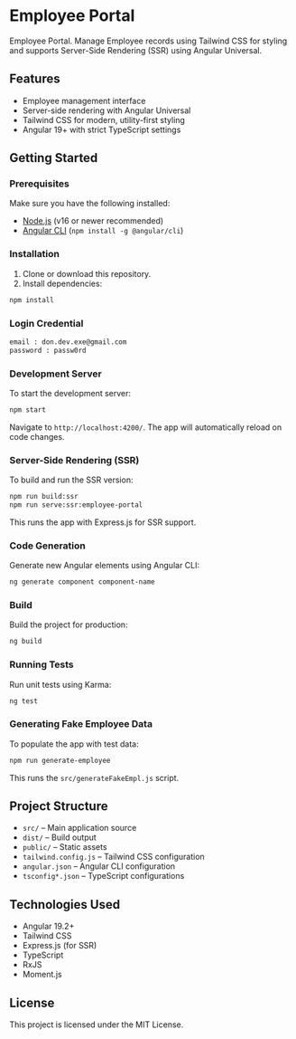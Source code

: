 # Employee Portal

Employee Portal. Manage Employee records using Tailwind CSS for styling and supports Server-Side Rendering (SSR) using Angular Universal.

## Features

- Employee management interface
- Server-side rendering with Angular Universal
- Tailwind CSS for modern, utility-first styling
- Angular 19+ with strict TypeScript settings

## Getting Started

### Prerequisites

Make sure you have the following installed:

- [Node.js](https://nodejs.org/) (v16 or newer recommended)
- [Angular CLI](https://angular.io/cli) (`npm install -g @angular/cli`)

### Installation

1. Clone or download this repository.
2. Install dependencies:

```bash
npm install
```
### Login Credential

```bash
email : don.dev.exe@gmail.com
password : passw0rd
```

### Development Server

To start the development server:

```bash
npm start
```

Navigate to `http://localhost:4200/`. The app will automatically reload on code changes.

### Server-Side Rendering (SSR)

To build and run the SSR version:

```bash
npm run build:ssr
npm run serve:ssr:employee-portal
```

This runs the app with Express.js for SSR support.

### Code Generation

Generate new Angular elements using Angular CLI:

```bash
ng generate component component-name
```

### Build

Build the project for production:

```bash
ng build
```

### Running Tests

Run unit tests using Karma:

```bash
ng test
```

### Generating Fake Employee Data

To populate the app with test data:

```bash
npm run generate-employee
```

This runs the `src/generateFakeEmpl.js` script.

## Project Structure

- `src/` – Main application source
- `dist/` – Build output
- `public/` – Static assets
- `tailwind.config.js` – Tailwind CSS configuration
- `angular.json` – Angular CLI configuration
- `tsconfig*.json` – TypeScript configurations

## Technologies Used

- Angular 19.2+
- Tailwind CSS
- Express.js (for SSR)
- TypeScript
- RxJS
- Moment.js

## License

This project is licensed under the MIT License.
